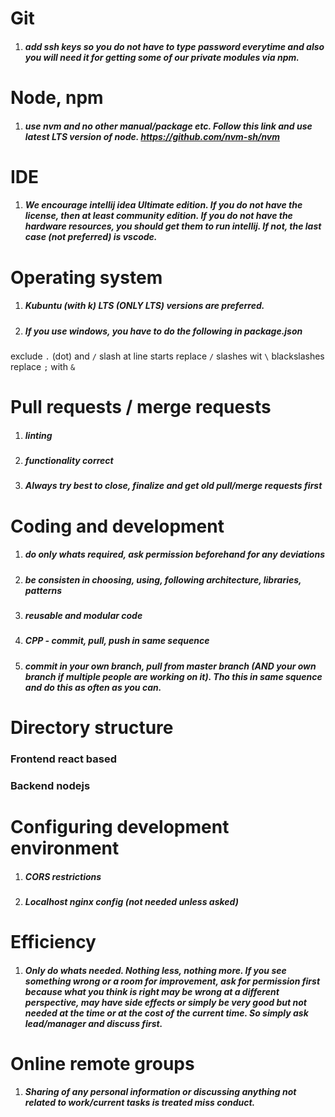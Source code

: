 # Git
1. ##### add ssh keys so you do not have to type password everytime and also you will need it for getting some of our private modules via npm.

# Node, npm
1. ##### use nvm and no other manual/package etc. Follow this link and use latest LTS version of node. https://github.com/nvm-sh/nvm

# IDE
1. ##### We encourage intellij idea Ultimate edition. If you do not have the license, then at least community edition. If you do not have the hardware resources, you should get them to run intellij. If not, the last case (not preferred) is vscode.

# Operating system
1. ##### Kubuntu (with k) LTS (ONLY LTS) versions are preferred.
1. ##### If you use windows, you have to do the following in package.json 

exclude   `.`  (dot) and `/` slash at line starts
replace `/`  slashes wit `\` blackslashes
replace   `;`  with `&`


# Pull requests / merge requests
1. ##### linting
1. ##### functionality correct
1. ##### Always try best to close, finalize and get old pull/merge requests first

# Coding and development
1. ##### do only whats required, ask permission beforehand for any deviations
1. ##### be consisten in choosing, using, following architecture, libraries, patterns
1. ##### reusable and modular code
1. ##### CPP - commit, pull, push in same sequence
1. ##### commit in your own branch, pull from master branch (AND your own branch if multiple people are working on it). Tho this in same squence and do this as often as you can.  

# Directory structure
### Frontend react based
### Backend nodejs

# Configuring development environment
1. ##### CORS restrictions
1. ##### Localhost nginx config (not needed unless asked)

# Efficiency
1. ##### Only do whats needed. Nothing less, nothing more. If you see something wrong or a room for improvement, ask for permission first because what you think is right may be wrong at a different perspective, may have side effects or simply be very good but not needed at the time or at the cost of the current time. So simply ask lead/manager and discuss first.

# Online remote groups
1. ##### Sharing of any personal information or discussing anything not related to work/current tasks is treated miss conduct.


